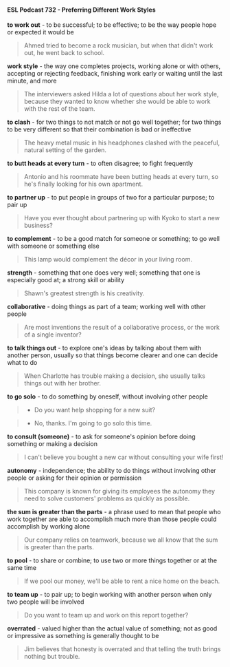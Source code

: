 #### ESL Podcast 732 - Preferring Different Work Styles

**to work out** - to be successful; to be effective; to be the way people hope or
expected it would be

> Ahmed tried to become a rock musician, but when that didn't work out, he went
back to school.

**work style** - the way one completes projects, working alone or with others,
accepting or rejecting feedback, finishing work early or waiting until the last
minute, and more

> The interviewers asked Hilda a lot of questions about her work style, because
they wanted to know whether she would be able to work with the rest of the
team.

**to clash** - for two things to not match or not go well together; for two things to be
very different so that their combination is bad or ineffective

> The heavy metal music in his headphones clashed with the peaceful, natural
setting of the garden.

**to butt heads at every turn** - to often disagree; to fight frequently

> Antonio and his roommate have been butting heads at every turn, so he's finally
looking for his own apartment.

**to partner up** - to put people in groups of two for a particular purpose; to pair up

> Have you ever thought about partnering up with Kyoko to start a new business?

**to complement** - to be a good match for someone or something; to go well with
someone or something else

> This lamp would complement the décor in your living room.

**strength** - something that one does very well; something that one is especially
good at; a strong skill or ability

> Shawn's greatest strength is his creativity.

**collaborative** - doing things as part of a team; working well with other people

> Are most inventions the result of a collaborative process, or the work of a single
inventor?

**to talk things out** - to explore one's ideas by talking about them with another
person, usually so that things become clearer and one can decide what to do

> When Charlotte has trouble making a decision, she usually talks things out with
her brother.

**to go solo** - to do something by oneself, without involving other people

> - Do you want help shopping for a new suit?

> - No, thanks. I'm going to go solo this time.

**to consult (someone)** - to ask for someone's opinion before doing something or
making a decision

> I can't believe you bought a new car without consulting your wife first!

**autonomy** - independence; the ability to do things without involving other people
or asking for their opinion or permission

> This company is known for giving its employees the autonomy they need to
solve customers' problems as quickly as possible.

**the sum is greater than the parts** - a phrase used to mean that people who
work together are able to accomplish much more than those people could
accomplish by working alone

> Our company relies on teamwork, because we all know that the sum is greater
than the parts.

**to pool** - to share or combine; to use two or more things together or at the same
time

> If we pool our money, we'll be able to rent a nice home on the beach.

**to team up** - to pair up; to begin working with another person when only two
people will be involved

> Do you want to team up and work on this report together?

**overrated** - valued higher than the actual value of something; not as good or
impressive as something is generally thought to be

> Jim believes that honesty is overrated and that telling the truth brings nothing
but trouble.

